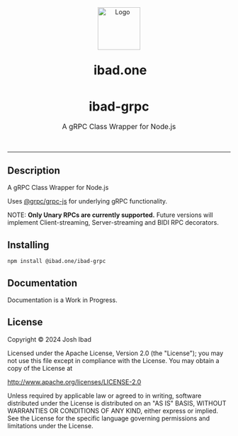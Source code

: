 <div align="center">
  <a style="display: flex; justify-content: center; align-items: stretch;">
    <div style="flex-shrink: 0;">
      <a href="https://ibad.one"><img src="https://assets.ibad.one/logo/dist/ibad-logo-siemen-dist.svg" height="96" alt="Logo"></a>
    </div> 
    <h1 style="display: inline-block; line-height: 0.50; padding-left:4pt">ibad.one</h1>
  </a>

  <h1 align="center">ibad-grpc</h1>

  <p align="center" style="font-size: 1.125em; width: 75%;">
    A gRPC Class Wrapper for Node.js
  </p>
  <br/>
</div>

***

## Description

A gRPC Class Wrapper for Node.js

Uses <a href="https://www.npmjs.com/package/@grpc/grpc-js">@grpc/grpc-js</a> for underlying gRPC functionality.

NOTE: <b>Only Unary RPCs are currently supported.</b> Future versions will implement Client-streaming, Server-streaming and BIDI RPC decorators.


## Installing

```
npm install @ibad.one/ibad-grpc
```


## Documentation

Documentation is a Work in Progress.


## License

Copyright © 2024 Josh Ibad

Licensed under the Apache License, Version 2.0 (the "License");
you may not use this file except in compliance with the License.
You may obtain a copy of the License at

   http://www.apache.org/licenses/LICENSE-2.0

Unless required by applicable law or agreed to in writing, software
distributed under the License is distributed on an "AS IS" BASIS,
WITHOUT WARRANTIES OR CONDITIONS OF ANY KIND, either express or implied.
See the License for the specific language governing permissions and
limitations under the License.